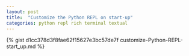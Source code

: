 ```yaml
---
layout: post
title:  "Customize the Python REPL on start-up"
categories: python repl rich terminal textual
---
```

{% gist d1cc378d3f8fae62f15627e3bc57de7f customize-Python-REPL-start_up.md %}
